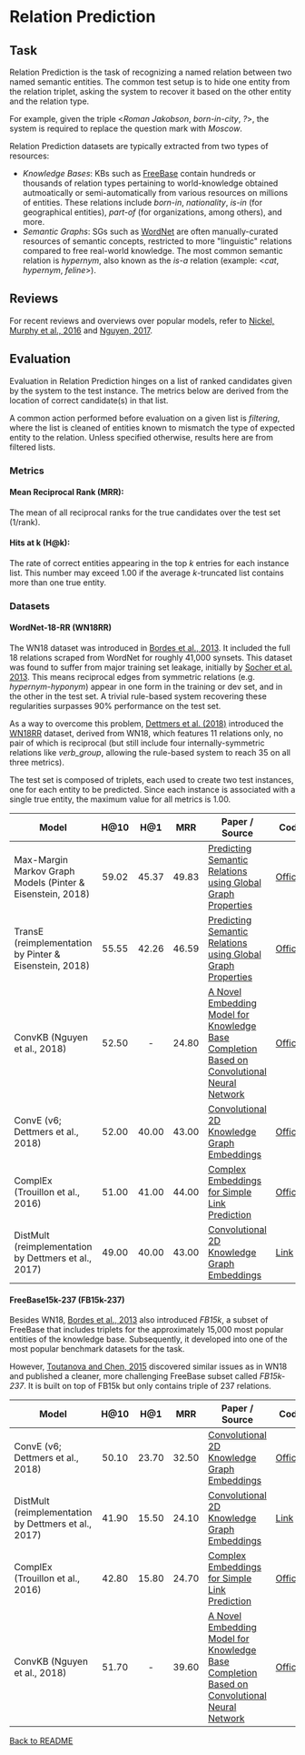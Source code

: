 # Relation Prediction

## Task

Relation Prediction is the task of recognizing a named relation between two named semantic entities. The common test setup is to hide one entity from the relation triplet, asking the system to recover it based on the other entity and the relation type.

For example, given the triple \<*Roman Jakobson*, *born-in-city*, *?*\>, the system is required to replace the question mark with *Moscow*.

Relation Prediction datasets are typically extracted from two types of resources: 
* *Knowledge Bases*: KBs such as [FreeBase](https://developers.google.com/freebase/) contain hundreds or thousands of relation types pertaining to world-knowledge obtained autmoatically or semi-automatically from various resources on millions of entities. These relations include *born-in*, *nationality*, *is-in* (for geographical entities), *part-of* (for organizations, among others), and more.
* *Semantic Graphs*: SGs such as [WordNet](https://wordnet.princeton.edu/) are often manually-curated resources of semantic concepts, restricted to more "linguistic" relations compared to free real-world knowledge. The most common semantic relation is *hypernym*, also known as the *is-a* relation (example: \<*cat*, *hypernym*, *feline*\>).

## Reviews
For recent reviews and overviews over popular models, refer to [Nickel, Murphy et al., 2016](https://ieeexplore.ieee.org/document/7358050) and [Nguyen, 2017](https://arxiv.org/abs/1703.08098).

## Evaluation

Evaluation in Relation Prediction hinges on a list of ranked candidates given by the system to the test instance. The metrics below are derived from the location of correct candidate(s) in that list.

A common action performed before evaluation on a given list is *filtering*, where the list is cleaned of entities known to mismatch the type of expected entity to the relation. Unless specified otherwise, results here are from filtered lists.

### Metrics

#### Mean Reciprocal Rank (MRR):

The mean of all reciprocal ranks for the true candidates over the test set (1/rank).

#### Hits at k (H@k):

The rate of correct entities appearing in the top *k* entries for each instance list. This number may exceed 1.00 if the average *k*-truncated list contains more than one true entity.

### Datasets

#### WordNet-18-RR (WN18RR)

The WN18 dataset was introduced in [Bordes et al., 2013](http://papers.nips.cc/paper/5071-translating-embeddings-for-modeling-multi-relational-data.pdf). It included the full 18 relations scraped from WordNet for roughly 41,000 synsets. This dataset was found to suffer from major training set leakage, initially by [Socher et al. 2013](https://papers.nips.cc/paper/5028-reasoning-with-neural-tensor-networks-for-knowledge-base-completion.pdf). This means reciprocal edges from symmetric relations (e.g. *hypernym*-*hyponym*) appear in one form in the training or dev set, and in the other in the test set. A trivial rule-based system recovering these regularities surpasses 90% performance on the test set.

As a way to overcome this problem, [Dettmers et al. (2018)](https://arxiv.org/abs/1707.01476) introduced the [WN18RR](https://github.com/villmow/datasets_knowledge_embedding) dataset, derived from WN18, which features 11 relations only, no pair of which is reciprocal (but still include four internally-symmetric relations like *verb_group*, allowing the rule-based system to reach 35 on all three metrics).

The test set is composed of triplets, each used to create two test instances, one for each entity to be predicted. Since each instance is associated with a single true entity, the maximum value for all metrics is 1.00.
   
| Model           | H@10 | H@1 | MRR | Paper / Source | Code | 
| ------------- | :-----:| :-----:| :-----:| --- | --- | 
| Max-Margin Markov Graph Models (Pinter & Eisenstein, 2018) | 59.02 | 45.37 | 49.83 | [Predicting Semantic Relations using Global Graph Properties](https://arxiv.org/abs/1808.08644) | [Official](http://www.github.com/yuvalpinter/m3gm) |
| TransE (reimplementation by Pinter & Eisenstein, 2018) | 55.55 | 42.26 | 46.59 | [Predicting Semantic Relations using Global Graph Properties](https://arxiv.org/abs/1808.08644) | [Official](http://www.github.com/yuvalpinter/m3gm) |
| ConvKB (Nguyen et al., 2018) | 52.50 | - | 24.80 | [A Novel Embedding Model for Knowledge Base Completion Based on Convolutional Neural Network](http://www.aclweb.org/anthology/N18-2053) | [Official](https://github.com/daiquocnguyen/ConvKB) |
| ConvE (v6; Dettmers et al., 2018) | 52.00 | 40.00 | 43.00 | [Convolutional 2D Knowledge Graph Embeddings](https://arxiv.org/abs/1707.01476) | [Official](https://github.com/TimDettmers/ConvE) |
| ComplEx (Trouillon et al., 2016) | 51.00 | 41.00 | 44.00 | [Complex Embeddings for Simple Link Prediction](http://www.jmlr.org/proceedings/papers/v48/trouillon16.pdf) | [Official](https://github.com/ttrouill/complex) | 
| DistMult (reimplementation by Dettmers et al., 2017) | 49.00 | 40.00 | 43.00 | [Convolutional 2D Knowledge Graph Embeddings](https://arxiv.org/abs/1412.6575) | [Link](https://github.com/uclmr/inferbeddings) |

#### FreeBase15k-237  (FB15k-237)
Besides WN18, [Bordes et al., 2013](http://papers.nips.cc/paper/5071-translating-embeddings-for-modeling-multi-relational-data.pdf) also introduced *FB15k*, a subset of FreeBase that includes triplets for the approximately 15,000 most popular entities of the knowledge base. Subsequently, it developed into one of the most popular benchmark datasets for the task.

However, [Toutanova and Chen, 2015](http://www.aclweb.org/anthology/W15-4007) discovered similar issues as in WN18 and published a cleaner, more challenging FreeBase subset called *FB15k-237*. It is built on top of FB15k but only contains triple of 237 relations.

| Model           | H@10 | H@1 | MRR | Paper / Source | Code | 
| ------------- | :-----:| :-----:| :-----:| --- | --- | 
| ConvE (v6; Dettmers et al., 2018) | 50.10 | 23.70 | 32.50 | [Convolutional 2D Knowledge Graph Embeddings](https://arxiv.org/abs/1707.01476) | [Official](https://github.com/TimDettmers/ConvE) |
| DistMult (reimplementation by Dettmers et al., 2017) | 41.90 | 15.50 | 24.10 | [Convolutional 2D Knowledge Graph Embeddings](https://arxiv.org/abs/1412.6575) | [Link](https://github.com/uclmr/inferbeddings) |
| ComplEx (Trouillon et al., 2016) | 42.80 | 15.80 | 24.70 | [Complex Embeddings for Simple Link Prediction](http://www.jmlr.org/proceedings/papers/v48/trouillon16.pdf) | [Official](https://github.com/ttrouill/complex) |
| ConvKB (Nguyen et al., 2018) | 51.70 | - | 39.60 | [A Novel Embedding Model for Knowledge Base Completion Based on Convolutional Neural Network](http://www.aclweb.org/anthology/N18-2053) | [Official](https://github.com/daiquocnguyen/ConvKB) |

[Back to README](../README.md)
